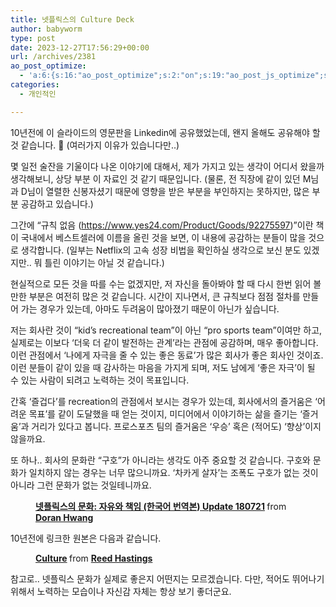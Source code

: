 ```yaml
---
title: 넷플릭스의 Culture Deck
author: babyworm
type: post
date: 2023-12-27T17:56:29+00:00
url: /archives/2381
ao_post_optimize:
  - 'a:6:{s:16:"ao_post_optimize";s:2:"on";s:19:"ao_post_js_optimize";s:2:"on";s:20:"ao_post_css_optimize";s:2:"on";s:12:"ao_post_ccss";s:2:"on";s:16:"ao_post_lazyload";s:2:"on";s:15:"ao_post_preload";s:0:"";}'
categories:
  - 개인적인

---
```

10년전에 이 슬라이드의 영문판을 Linkedin에 공유했었는데, 왠지 올해도 공유해야 할 것 같습니다. 🙂 (여러가지 이유가 있습니다만..)  
  
몇 일전 술잔을 기울이다 나온 이야기에 대해서, 제가 가지고 있는 생각이 어디서 왔을까 생각해보니, 상당 부분 이 자료인 것 같기 때문입니다. (물론, 전 직장에 같이 있던 M님과 D님이 열렬한 신봉자셨기 때문에 영향을 받은 부분을 부인하지는 못하지만, 많은 부분 공감하고 있습니다.)  
  
그간에 &#8220;규칙 없음 (<https://www.yes24.com/Product/Goods/92275597>)&#8221;이란 책이 국내에서 베스트셀러에 이름을 올린 것을 보면, 이 내용에 공감하는 분들이 많을 것으로 생각합니다. (일부는 Netflix의 고속 성장 비법을 확인하실 생각으로 보신 분도 있겠지만.. 뭐 틀린 이야기는 아닐 것 같습니다.)  
  
  
현실적으로 모든 것을 따를 수는 없겠지만, 저 자신을 돌아봐야 할 때 다시 한번 읽어 볼만한 부분은 여전히 많은 것 같습니다. 시간이 지나면서, 큰 규칙보다 점점 절차를 만들어 가는 경우가 있는데, 아마도 두려움이 많아졌기 때문이 아닌가 싶습니다. 

저는 회사란 것이 &#8220;kid&#8217;s recreational team&#8221;이 아닌 &#8220;pro sports team&#8221;이여만 하고, 실제로는 이보다 &#8216;더욱 더 같이 발전하는 관계&#8217;라는 관점에 공감하며, 매우 좋아합니다. 이런 관점에서 &#8216;나에게 자극을 줄 수 있는 좋은 동료&#8217;가 많은 회사가 좋은 회사인 것이죠. 이런 분들이 같이 있을 때 감사하는 마음을 가지게 되며, 저도 남에게 &#8216;좋은 자극&#8217;이 될 수 있는 사람이 되려고 노력하는 것이 목표입니다.

간혹 &#8216;즐겁다&#8217;를 recreation의 관점에서 보시는 경우가 있는데, 회사에서의 즐거움은 &#8216;어려운 목표&#8217;를 같이 도달했을 때 얻는 것이지, 미디어에서 이야기하는 삶을 즐기는 &#8216;즐거움&#8217;과 거리가 있다고 봅니다. 프로스포츠 팀의 즐거움은 &#8216;우승&#8217; 혹은 (적어도) &#8216;향상&#8217;이지 않을까요. 

또 하나.. 회사의 문화란 &#8220;구호&#8221;가 아니라는 생각도 아주 중요할 것 같습니다. 구호와 문화가 일치하지 않는 경우는 너무 많으니까요. &#8216;차카게 살자&#8217;는 조폭도 구호가 없는 것이 아니라 그런 문화가 없는 것일테니까요.  
<figure class="wp-block-embed is-type-rich is-provider-slideshare wp-block-embed-slideshare">

<div class="wp-block-embed__wrapper">
  <div style="margin-bottom:5px">
    <strong> <a href="https://www.slideshare.net/watchncompass/update-180721" title="넷플릭스의 문화: 자유와 책임 (한국어 번역본) Update 180721" target="_blank">넷플릭스의 문화: 자유와 책임 (한국어 번역본) Update 180721</a> </strong> from <strong><a href="https://www.slideshare.net/watchncompass" target="_blank">Doran Hwang</a></strong>
  </div>
</div></figure> 



10년전에 링크한 원본은 다음과 같습니다. <figure class="wp-block-embed is-type-rich is-provider-slideshare wp-block-embed-slideshare">

<div class="wp-block-embed__wrapper">
  <div style="margin-bottom:5px">
    <strong> <a href="https://www.slideshare.net/reed2001/culture-1798664" title="Culture" target="_blank">Culture</a> </strong> from <strong><a href="https://www.slideshare.net/reed2001" target="_blank">Reed Hastings</a></strong>
  </div>
</div></figure> 





참고로.. 넷플릭스 문화가 실제로 좋은지 어떤지는 모르겠습니다. 다만, 적어도 뛰어나기 위해서 노력하는 모습이나 자신감 자체는 항상 보기 좋더군요.